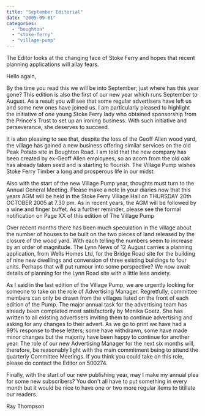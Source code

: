 ```yaml
---
title: "September Editorial"
date: "2005-09-01"
categories: 
  - "boughton"
  - "stoke-ferry"
  - "village-pump"
---
```


The Editor looks at the changing face of Stoke Ferry and hopes that recent planning applications will allay fears.

Hello again,

By the time you read this we will be into September; just where has this year gone? This edition is also the first of our new year which runs September to August. As a result you will see that some regular advertisers have left us and some new ones have joined us. I am particularly pleased to highlight the initiative of one young Stoke Ferry lady who obtained sponsorship from the Prince's Trust to set up an ironing business. With such initiative and perseverance, she deserves to succeed.

It is also pleasing to see that, despite the loss of the Geoff Allen wood yard, the village has gained a new business offering similar services on the old Peak Potato site in Boughton Road. I am told that the new company has been created by ex-Geoff Allen employees, so an acorn from the old oak has already taken seed and is starting to flourish. The Village Pump wishes Stoke Ferry Timber a long and prosperous life in our midst.

Also with the start of the new Village Pump year, thoughts must turn to the Annual General Meeting. Please make a note in your diaries now that this years AGM will be held in the Stoke Ferry Village Hall on THURSDAY 20th OCTOBER 2005 at 7.30 pm. As in recent years, the AGM will be followed by a wine and finger buffet. As a further reminder, please see the formal notification on Page XX of this edition of The Village Pump

Over recent months there has been much speculation in the village about the number of houses to be built on the two pieces of land released by the closure of the wood yard. With each telling the numbers seem to increase by an order of magnitude. The Lynn News of 12 August carries a planning application, from Wells Homes Ltd, for the Bridge Road site for the building of nine new dwellings and conversion of three existing buildings to four units. Perhaps that will put rumour into some perspective? We now await details of planning for the Lynn Road site with a little less anxiety.

As I said in the last edition of the Village Pump, we are urgently looking for someone to take on the role of Advertising Manager. Regretfully, committee members can only be drawn from the villages listed on the front of each edition of the Pump. The major annual task for the advertising team has already been completed most satisfactorily by Monika Goetz. She has written to all existing advertisers inviting them to continue advertising and asking for any changes to their advert. As we go to print we have had a 99% response to these letters; some have withdrawn, some have made minor changes but the majority have been happy to continue for another year. The role of our new Advertising Manager for the next six months will, therefore, be reasonably light with the main commitment being to attend the quarterly Committee Meetings. If you think you could take on this role, please do contact the Editor on 500274.

Finally, with the start of our new publishing year, may I make my annual plea for some new subscribers? You don't all have to put something in every month but it would be nice to have one or two more regular items to titillate our readers.

Ray Thompson
